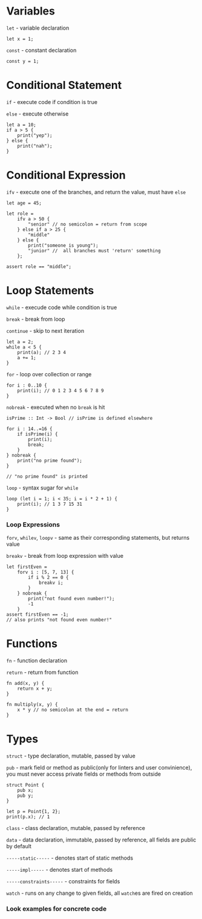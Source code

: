 # Variables

`let` - variable declaration
```
let x = 1;
```

`const` - constant declaration
```
const y = 1;
```

# Conditional Statement

`if` - execute code if condition is true

`else` - execute otherwise
```
let a = 10;
if a > 5 {
    print("yep");
} else {
    print("nah");
}
```
# Conditional Expression

`ifv` - execute one of the branches, and return the value, must have `else`
```
let age = 45;

let role = 
    ifv a > 50 {
        "senior" // no semicolon = return from scope
    } else if a > 25 {
        "middle"
    } else {
        print("someone is young");
        "junior" //  all branches must 'return' something
    };

assert role == "middle";
```

# Loop Statements

`while` - execude code while condition is true

`break` - break from loop

`continue` - skip to next iteration
```
let a = 2;
while a < 5 {
    print(a); // 2 3 4
    a += 1;
}
```

`for` - loop over collection or range
```
for i : 0..10 {
    print(i); // 0 1 2 3 4 5 6 7 8 9
}
```

`nobreak` - executed when no `break` is hit
```
isPrime :: Int -> Bool // isPrime is defined elsewhere

for i : 14..=16 {
    if isPrime(i) {
        print(i);
        break;
    }
} nobreak {
    print("no prime found");
}

// "no prime found" is printed
```

`loop` - syntax sugar for `while`
```
loop (let i = 1; i < 35; i = i * 2 + 1) {
    print(i); // 1 3 7 15 31
}
```

### Loop Expressions

`forv`, `whilev`, `loopv` - same as their corresponding statements, but returns value

`breakv` - break from loop expression with value
```
let firstEven =
    forv i : [5, 7, 13] {
        if i % 2 == 0 {
            breakv i;
        }
    } nobreak {
        print("not found even number!");
        -1
    }
assert firstEven == -1;
// also prints "not found even number!"
```

# Functions

`fn` - function declaration

`return` - return from function
```
fn add(x, y) {
    return x + y;
}

fn multiply(x, y) {
    x * y // no semicolon at the end = return
}
```


# Types

`struct` - type declaration, mutable, passed by value

`pub` - mark field or method as public(only for linters and user convinience), you must never access private fields or methods from outside
```
struct Point {
    pub x;
    pub y;
}

let p = Point{1, 2};
print(p.x); // 1
````

`class` - class declaration, mutable, passed by reference

`data` - data declaration, immutable, passed by reference, all fields are public by default

`-----static-----` - denotes start of static methods

`-----impl-----` - denotes start of methods

`-----constraints-----` - constraints for fields

`watch` - runs on any change to given fields, all `watch`es are fired on creation

### Look examples for concrete code